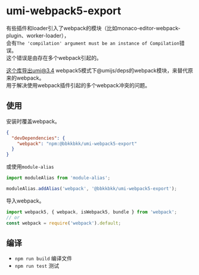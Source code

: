 # umi-webpack5-export

有些插件和loader引入了webpack的模块（比如monaco-editor-webpack-plugin、worker-loader），   
会有`The 'compilation' argument must be an instance of Compilation`错误。   
这个错误是由存在多个webpack引起的。

这个库导出umi@3.4 webpack5模式下@umijs/deps的webpack模块，来替代原来的webpack。   
用于解决使用webpack插件引起的多个webpack冲突的问题。

## 使用

安装时覆盖webpack。

```json
{
  "devDependencies": {
    "webpack": "npm:@bbkkbkk/umi-webpack5-export"
  }
}
```

或使用`module-alias`

```javascript
import moduleAlias from 'module-alias';

moduleAlias.addAlias('webpack', '@bbkkbkk/umi-webpack5-export');
```

导入webpack。

```javascript
import webpack5, { webpack, isWebpack5, bundle } from 'webpack';
// or
const webpack = require('webpack').default;
```

## 编译

* `npm run build` 编译文件
* `npm run test` 测试
